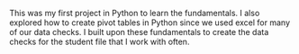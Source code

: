 This was my first project in Python to learn the fundamentals. I also explored how to create pivot tables in Python since we used excel for many of our data checks. 
I built upon these fundamentals to create the data checks for the student file that I work with often. 
